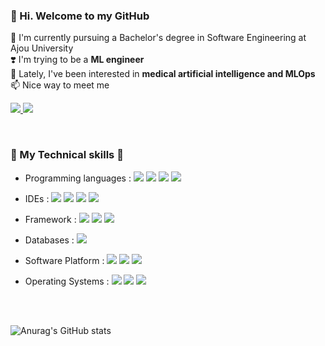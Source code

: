 
### 👋 Hi. Welcome to my GitHub
  
  🏫 I'm currently pursuing a Bachelor's degree in Software Engineering at Ajou University <br>
  ❣️ I'm trying to be a <b>ML engineer</b> <br>
  🤔 Lately, I've been interested in <b>medical artificial intelligence and MLOps</b> <br>
  📫 Nice way to meet me
<p>
  <a href="https://sooh-official.tistory.com/"><img src="https://img.shields.io/badge/Tistory-%23000000.svg?&style=flat-square&logo=tistory&logoColor=white" />
  <a href="mailto:suhyeon.k.officia@gmail.com"><img src="https://img.shields.io/badge/suhyeon.k.officia@gmail.com-%23000000.svg?style=flat-square&logo=Gmail&logoColor=white"/></a>
</p>
<br>

### 🖤 My Technical skills 🖤

* Programming languages : 
<img src="https://img.shields.io/badge/python-%233776AB.svg?&style=flat-square&logo=python&logoColor=white" /> <img src="https://img.shields.io/badge/C-A8B9CC?&style=flat-square&logo=C&logoColor=white" /> <img src="https://img.shields.io/badge/C++-00599C?&style=flat-square&logo=c++&logoColor=white" /> <img src="https://img.shields.io/badge/R-276DC3?&style=flat-square&logo=R&logoColor=white" />

* IDEs : 
<img src="https://img.shields.io/badge/Visual Studio Code-007ACC?&style=flat-square&logo=visualstudiocode&logoColor=white" /> <img src="https://img.shields.io/badge/Pycharm-000000?&style=flat-square&logo=pycharm&logoColor=white" /> <img src="https://img.shields.io/badge/Google Colab-F9AB00?&style=flat-square&logo=googlecolab&logoColor=white" /> <img src="https://img.shields.io/badge/Jupyter-F37626?&style=flat-square&logo=jupyter&logoColor=white" />

* Framework :
<img src="https://img.shields.io/badge/Pytorch-EE4C2C?&style=flat-square&logo=pytorch&logoColor=white" /> <img src="https://img.shields.io/badge/Tensorflow-FF6F00?&style=flat-square&logo=tensorflow&logoColor=white" /> <img src="https://img.shields.io/badge/scikitlearn-F7931E?&style=flat-square&logo=scikitlearn&logoColor=white" />

*	Databases : <img src="https://img.shields.io/badge/MySQL-4479A1?&style=flat-square&logo=mysql&logoColor=white" />

*	Software Platform : 
<img src="https://img.shields.io/badge/Docker-2496ED?&style=flat-square&logo=docker&logoColor=white" /> <img src="https://img.shields.io/badge/Kubernetes-326CE5?&style=flat-square&logo=kubernetes&logoColor=white" /> <img src="https://img.shields.io/badge/Amazon AWS-232F3E?&style=flat-square&logo=amazonaws&logoColor=white" />

*	Operating Systems : 
<img src="https://img.shields.io/badge/Linux-FCC624?&style=flat-square&logo=linux&logoColor=white" /> <img src="https://img.shields.io/badge/Ubuntu-E95420?&style=flat-square&logo=ubuntu&logoColor=white" /> <img src="https://img.shields.io/badge/Windows-0078D6?&style=flat-square&logo=windows&logoColor=white" />
<br>
<br>

![Anurag's GitHub stats](https://github-readme-stats.vercel.app/api?username=susooo&show_icons=true&theme=dark)

